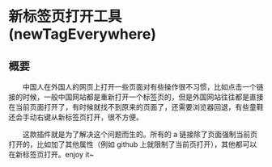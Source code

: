 # 新标签页打开工具(newTagEverywhere)

## 概要

&emsp;&emsp;中国人在外国人的网页上打开一些页面对有些操作很不习惯，比如点击一个链接的时候，一般中国网站都是重新打开一个标签页的，但是外国网站往往都是直接在当前页面打开了，有时候就找不到原来的页面了，还需要浏览器回退，有些童鞋还会手动右键从新标签页打开，很不方便。

&emsp;&emsp;这款插件就是为了解决这个问题而生的。所有的 a 链接除了页面强制当前页打开的，比如加了其他属性（例如 github 上就限制了当前页打开），其他都可以在新标签页打开。enjoy it~